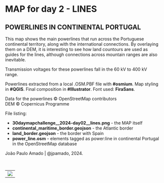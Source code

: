 <h1>MAP for day 2 - LINES</h1>
<h2>POWERLINES IN CONTINENTAL PORTUGAL</h2>
<p>This map shows the main powerlines that run across the Portuguese continental territory, along with the international connections. By overlaying them on a DEM, it is interesting to see how land countours are used as guides for the lines, although connections across mountain ranges are also inevitable.</p>
<p>Transmission voltages for these powerlines fall in the 60 kV to 400 kV range.</p>
<p>Powerlines extracted from a local .OSM.PBF file with <b>#osmium</b>. Map styling in <b>#QGIS</b>. Final composition in <b>#Illustrator</b>. Font used: <b>FiraSans</b>.</p>
<p>Data for the powerlines © OpenStreetMap contributors<br>
DEM © Copernicus Programme</p>
<p>File listing:</p>
<ul>
  <li><b>30daymapchallenge__2024-day02__lines.png</b> - the MAP itself</li>
  <li><b>continental_maritime_border.geojson</b> - the Atlantic border</li>
  <li><b>land_border.geojson</b> - the border with Spain</li>
  <li><b>power_line.osm</b> - elements tagged as power:line in continental Portugal in the OpenStreetMap database</li>
</ul>
<p>João Paulo Amado | @jpamado, 2024.</p>
<p>&nbsp;</p>
<table>
<tr>
<td style="border:thin #000">
<img src="30daymapchallenge__2024-day02__lines.png" width=auto>
</td>
</tr>
</table>
